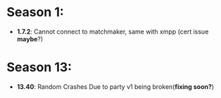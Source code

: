 # Season 1: 
- **1.7.2**: Cannot connect to matchmaker, same with xmpp (cert issue **maybe**?)

# Season 13:
- **13.40**: Random Crashes Due to party v1 being broken(**fixing soon?**)
